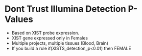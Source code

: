 Dont Trust Illumina Detection P-Values
========================================

- Based on XIST probe expression.
- XIST gene expressed only in Females
- Multiple projects, multiple tissues (Blood, Brain)
- If you build a rule if(XISTS_detection_p<0.01) then FEMALE
